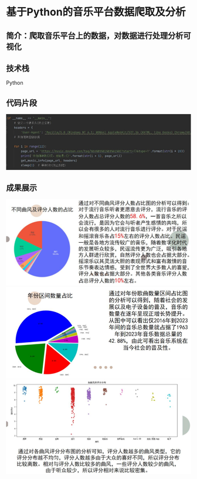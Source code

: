 # 基于Python的音乐平台数据爬取及分析

## 简介：爬取音乐平台上的数据，对数据进行处理分析可视化
## 技术栈
Python
## 代码片段
![学生查看选题界面](https://github.com/Camel303/Online-music-acquisition-and-analysis/blob/main/picture/1.jpg)
## 成果展示
![学生查看选题界面](https://github.com/Camel303/Online-music-acquisition-and-analysis/blob/main/picture/2.jpg)
![学生查看选题界面](https://github.com/Camel303/Online-music-acquisition-and-analysis/blob/main/picture/3.jpg)
![学生查看选题界面](https://github.com/Camel303/Online-music-acquisition-and-analysis/blob/main/picture/4.jpg)


